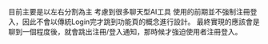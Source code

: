 目前主要是以左右分割為主
考慮到很多聊天型AI工具 使用的前期並不強制注冊登入，因此不會以傳統Login完才跳到功能頁的概念進行設計。
最終實現的應該會是聊到一個程度後，就會跳出注冊/登入通知，那時候才強迫使用者注冊登入。
